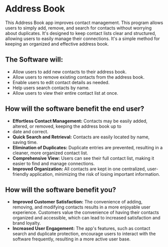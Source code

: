 # Address Book

This Address Book app improves contact management. This program allows users to simply add, remove, and search for 
contacts without worrying about duplicates. It's designed to keep contact lists clear and structured, allowing users 
to easily manage their connections. It's a simple method for keeping an organized and effective address book.

## The Software will:

- Allow users to add new contacts to their address book.
- Allow users to remove existing contacts from the address book.
- Enable users to edit contact details as needed.
- Help users search contacts by name.
- Allow users to view their entire contact list at once.

## How will the software benefit the end user?

- **Effortless Contact Management:** Contacts may be easily added, altered, or removed, keeping the address book up to
- date and correct.
- **Quick Search and Retrieval:** Contacts are easily located by name, saving time.
- **Elimination of Duplicates:** Duplicate entries are prevented, resulting in a cleaner, more organized contact list.
- **Comprehensive View:** Users can see their full contact list, making it easier to find and manage connections.
- **Improved Organization:** All contacts are kept in one centralized, user-friendly application, minimizing the risk
of losing important information.

## How will the software benefit you?
- **Improved Customer Satisfaction:** The convenience of adding, removing, and modifying contacts results in a more 
enjoyable user experience. Customers value the convenience of having their contacts organized and accessible, 
which can lead to increased satisfaction and brand loyalty.
- **Increased User Engagement:** The app's features, such as contact search and duplicate protection, encourage users to 
interact with the software frequently, resulting in a more active user base.